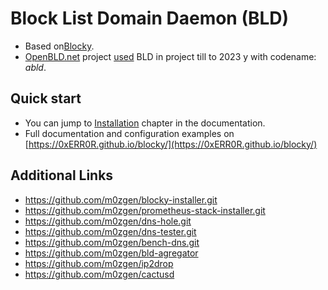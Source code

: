 # Block List Domain Daemon (BLD)

* Based on[Blocky](https://github.com/0xERR0R/blocky).
* [OpenBLD.net](https://openbld.net) project [used](https://openbld.net/docs/overwiew/how-it-works/#project-chronology) BLD in project till to 2023 y with codename: _abld_.

## Quick start

- You can jump to [Installation](https://0xerr0r.github.io/blocky/latest/installation/) chapter in the documentation.
- Full documentation and configuration examples on [https://0xERR0R.github.io/blocky/](https://0xERR0R.github.io/blocky/)

## Additional Links

* https://github.com/m0zgen/blocky-installer.git
* https://github.com/m0zgen/prometheus-stack-installer.git
* https://github.com/m0zgen/dns-hole.git
* https://github.com/m0zgen/dns-tester.git
* https://github.com/m0zgen/bench-dns.git
* https://github.com/m0zgen/bld-agregator
* https://github.com/m0zgen/ip2drop
* https://github.com/m0zgen/cactusd
